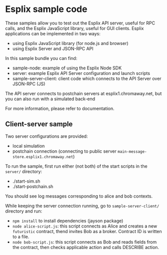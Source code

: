 Esplix sample code
==================

These samples allow you to test out the Esplix API server, useful for RPC calls, and the Esplix JavaScript library, useful for GUI clients.
Esplix applications can be implemented in two ways:

 * using Esplix JavaScript library (for node.js and browser)
 * using Esplix Server and JSON-RPC API

In this sample bundle you can find:

 * sample-node:  example of using the Esplix Node SDK 
 * server: example Esplix API Server configuration and launch scripts
 * sample-server-client: client code which connects to the API Server over JSON-RPC (JS)

The API server connects to postchain servers at esplix1.chromaway.net, but you can also run with a simulated back-end

For more information, please refer to documentation.

## Client-server sample

Two server configurations are provided: 

 * local simulation
 * postchain connection (connecting to public server `main-message-store.esplix1.chromaway.net`)

To run the sample, first run either (not both) of the start scripts in the `server/` directory:

  * ./start-sim.sh
  * ./start-postchain.sh

You should see log messages corresponding to alice and bob contexts.

While keeping the server connection running, go to `sample-server-client/` directory and run:

 * `npm install` to install dependencies (jayson package)
 * `node alice-script.js`: this script connects as Alice and creates a new `futuristic` contract, thend invites Bob as a broker. Contract ID is written to a file.
 * `node bob-script.js`: this script connects as Bob and reads fields from the contract, then checks applicable action and calls DESCRIBE action.


